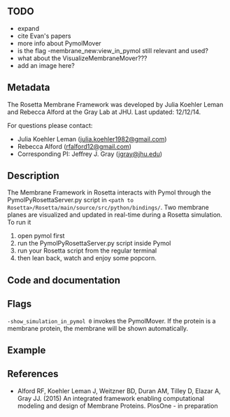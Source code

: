 ## TODO

- expand
- cite Evan's papers
- more info about PymolMover
- is the flag -membrane_new:view_in_pymol still relevant and used?
- what about the VisualizeMembraneMover???
- add an image here?

## Metadata

The Rosetta Membrane Framework was developed by Julia Koehler Leman and Rebecca Alford at the Gray Lab at JHU. 
Last updated: 12/12/14. 

For questions please contact: 
- Julia Koehler Leman ([julia.koehler1982@gmail.com](julia.koehler1982@gmail.com))
- Rebecca Alford ([rfalford12@gmail.com](rfalford12@gmail.com))
- Corresponding PI: Jeffrey J. Gray ([jgray@jhu.edu](jgray@jhu.edu))

## Description

The Membrane Framework in Rosetta interacts with Pymol through the PymolPyRosettaServer.py script in `<path to Rosetta>/Rosetta/main/source/src/python/bindings/`. Two membrane planes are visualized and updated in real-time during a Rosetta simulation. To run it

1. open pymol first
2. run the PymolPyRosettaServer.py script inside Pymol
3. run your Rosetta script from the regular terminal
4. then lean back, watch and enjoy some popcorn.

## Code and documentation

## Flags

`-show_simulation_in_pymol 0` invokes the PymolMover. If the protein is a membrane protein, the membrane will be shown automatically. 

## Example

## References

* Alford RF, Koehler Leman J, Weitzner BD, Duran AM, Tilley D, Elazar A, Gray JJ. (2015) An integrated framework enabling computational modeling and design of Membrane Proteins. PlosOne - in preparation 
